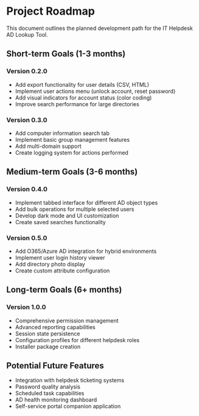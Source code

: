 # Project Roadmap

This document outlines the planned development path for the IT Helpdesk AD Lookup Tool.

## Short-term Goals (1-3 months)

### Version 0.2.0
- Add export functionality for user details (CSV, HTML)
- Implement user actions menu (unlock account, reset password)
- Add visual indicators for account status (color coding)
- Improve search performance for large directories

### Version 0.3.0
- Add computer information search tab
- Implement basic group management features
- Add multi-domain support
- Create logging system for actions performed

## Medium-term Goals (3-6 months)

### Version 0.4.0
- Implement tabbed interface for different AD object types
- Add bulk operations for multiple selected users
- Develop dark mode and UI customization
- Create saved searches functionality

### Version 0.5.0
- Add O365/Azure AD integration for hybrid environments
- Implement user login history viewer
- Add directory photo display
- Create custom attribute configuration

## Long-term Goals (6+ months)

### Version 1.0.0
- Comprehensive permission management
- Advanced reporting capabilities
- Session state persistence
- Configuration profiles for different helpdesk roles
- Installer package creation

## Potential Future Features

- Integration with helpdesk ticketing systems
- Password quality analysis
- Scheduled task capabilities
- AD health monitoring dashboard
- Self-service portal companion application